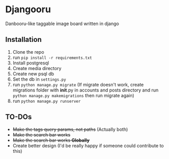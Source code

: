 # Djangooru
Danbooru-like taggable image board written in django

## Installation
1. Clone the repo
2. run `pip install -r requirements.txt` 
3. Install postgresql
4. Create media directory
5. Create new psql db
6. Set the db in `settings.py`
7. run `python manage.py migrate` (If migrate doesn't work, create migrations folder with __init__.py in accounts and posts directory and run `python manage.py makemigrations` then run migrate again)
8. run `python manage.py runserver`

## TO-DOs
- ~~Make the tags query params, not paths~~ (Actually both)
- ~~Make the search bar works~~
- ~~Make the search bar works __Globally__~~
- Create better design (I'd be really happy if someone could contribute to this)
